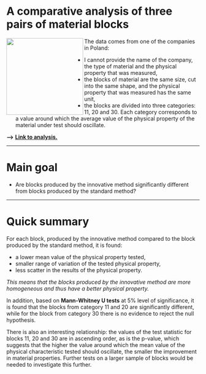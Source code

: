 # A comparative analysis of three pairs of material blocks 

<img src="https://i.imgur.com/en1M9c2.png"  width="200" align="left">

The data comes from one of the companies in Poland: 
+ I cannot provide the name of the company, the type of material and the physical property that was measured,
+ the blocks of material are the same size, cut into the same shape, and the physical property that was measured has the same unit,
+ the blocks are divided into three categories: 11, 20 and 30. Each category corresponds to a value around which the average value of the physical property of the material under test should oscillate.

**-->** [**Link to analysis.**](https://github.com/m0gr1m/comparative_analysis_of_two_products/blob/main/main_analysis.ipynb)

------

# Main goal

+ Are blocks produced by the innovative method significantly different from blocks produced by the standard method?

------

# Quick summary

For each block, produced by the innovative method compared to the block produced by the standard method, it is found:
+ a lower mean value of the physical property tested,
+ smaller range of variation of the tested physical property,
+ less scatter in the results of the physical property.

*This means that the blocks produced by the innovative method are more homogeneous and thus have a better physical property.*

In addition, based on **Mann-Whitney U tests** at 5% level of significance, it is found that the blocks from category 11 and 20 are significantly different, while for the block from category 30 there is no evidence to reject the null hypothesis.

There is also an interesting relationship: the values of the test statistic for blocks 11, 20 and 30 are in ascending order, as is the p-value, which suggests that the higher the value around which the mean value of the physical characteristic tested should oscillate, the smaller the improvement in material properties. Further tests on a larger sample of blocks would be needed to investigate this further.
